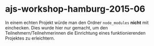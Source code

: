 # ajs-workshop-hamburg-2015-06

In einem echten Projekt würde man den Ordner `node_modules` **nicht** mit einchecken. Dies wurde hier nur gemacht, um
den Teilnehmern/Teilnehmerinnen die Einrichtung eines funktionierenden Projektes zu erleichtern.